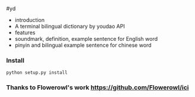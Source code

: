 #yd

* introduction
 * A terminal bilingual dictionary by youdao API
* features
 * soundmark, definition, example sentence for English word
 * pinyin and bilingual example sentence for chinese word

### Install
	python setup.py install

### Thanks to Flowerowl's work <https://github.com/Flowerowl/ici>
